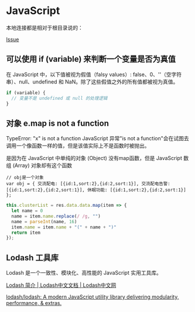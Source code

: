 # JavaScript

本地连接都是相对于根目录说的：

[Issue](./javascript/issue)

## 可以使用 if (variable) 来判断一个变量是否为真值

在 JavaScript 中，以下值被视为假值（falsy values）: false、0、''（空字符串）、null、undefined 和 NaN。除了这些假值之外的所有值都被视为真值。

```js
if (variable) {
  // 变量不是 undefined 或 null 的处理逻辑
}
```

## 对象 e.map is not a function

TypeError: "x" is not a function
JavaScript 异常"is not a function"会在试图去调用一个像函数一样的值，但是该值实际上不是函数时被抛出。

是因为在 JavaScript 中单纯的对象 (Object) 没有map函数，但是 JavaScript 数组 (Array) 对象却有这个函数

```JS
// obj是一个对象
var obj = { 交流配电: [{id:1,sort:2},{id:2,sort:1}], 交流配电告警: [{id:1,sort:2},{id:2,sort:1}], 休眠功能: [{id:1,sort:2},{id:2,sort:1}] };
```

```js
this.clusterList = res.data.data.map(item => {
  let name = 0
  name = item.name.replace(/ /g, "")
  name = parseInt(name, 16)
  item.name = item.name + "(" + name + ")"
  return item
});
```

## Lodash 工具库

Lodash 是一个一致性、模块化、高性能的 JavaScript 实用工具库。

[Lodash 简介 | Lodash中文文档 | Lodash中文网](https://www.lodashjs.com/)

[lodash/lodash: A modern JavaScript utility library delivering modularity, performance, & extras.](https://github.com/lodash/lodash)
